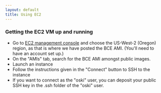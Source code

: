 ```yaml
---
layout: default
title: Using EC2
---
```


### Getting the EC2 VM up and running

  * Go to [EC2 management console](http://console.aws.amazon.com) and choose the US-West-2 (Oregon) region, as that is where we have posted the BCE AMI. (You'll need to have an account set up.)
  * On the "AMIs" tab, search for the BCE AMI amongst public images.
  * Launch an instance
  * Follow the instructions given in the "Connect" button to SSH to the instance
  * If you want to connect as the "oski" user, you can deposit your public SSH key in the .ssh folder of the "oski" user.


